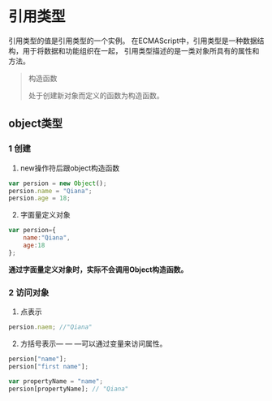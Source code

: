 # 引用类型
引用类型的值是引用类型的一个实例。
在ECMAScript中，引用类型是一种数据结构，用于将数据和功能组织在一起，
引用类型描述的是一类对象所具有的属性和方法。
> 构造函数
>
> 处于创建新对象而定义的函数为构造函数。


## object类型
### 1 创建
1. new操作符后跟object构造函数
```javascript
var persion = new Object();
persion.name = "Qiana";
persion.age = 18;
```



2. 字面量定义对象

```javascript
var persion={
    name:"Qiana",
    age:18
};
```

**通过字面量定义对象时，实际不会调用Object构造函数。**

### 2 访问对象
1. 点表示

```javascript
persion.naem; //"Qiana"
```

2. 方括号表示— — —可以通过变量来访问属性。

```javascript
persion["name"];
persion["first name"];

var propertyName = "name";
persion[propertyName]; // "Qiana"
```

